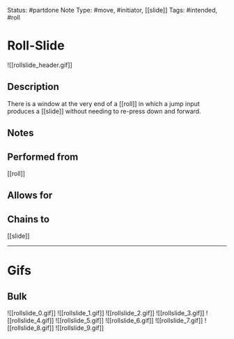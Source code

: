 Status: #partdone 
Note Type: #move, #initiator, [[slide]]
Tags: #intended, #roll 

# Roll-Slide
![[rollslide_header.gif]]
## Description
There is a window at the very end of a [[roll]] in which a jump input produces a [[slide]] without needing to re-press down and forward.

## Notes


## Performed from
[[roll]]

## Allows for


## Chains to
[[slide]]

___
# Gifs
## Bulk
![[rollslide_0.gif]]
![[rollslide_1.gif]]
![[rollslide_2.gif]]
![[rollslide_3.gif]]
![[rollslide_4.gif]]
![[rollslide_5.gif]]
![[rollslide_6.gif]]
![[rollslide_7.gif]]
![[rollslide_8.gif]]
![[rollslide_9.gif]]